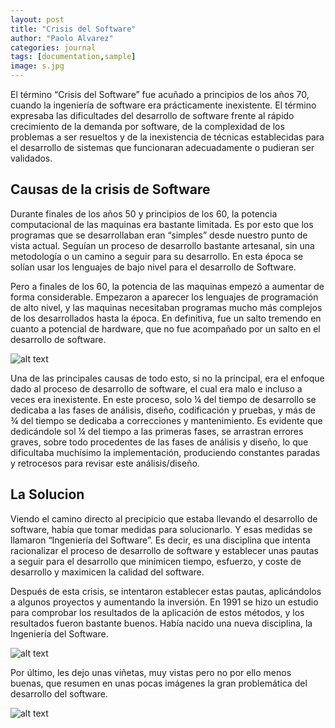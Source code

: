 ```yaml
---
layout: post
title: "Crisis del Software"
author: "Paolo Alvarez"
categories: journal
tags: [documentation,sample]
image: s.jpg
---
```


El término “Crisis del Software” fue acuñado a principios de los años 70, cuando la ingeniería de software era prácticamente inexistente. El término expresaba las dificultades del desarrollo de software frente al rápido crecimiento de la demanda por software, de la complexidad de los problemas a ser resueltos y de la inexistencia de técnicas establecidas para el desarrollo de sistemas que funcionaran adecuadamente o pudieran ser validados.

## Causas de la crisis de Software

Durante finales de los años 50 y principios de los 60, la potencia computacional de las maquinas era bastante limitada. Es por esto que los programas que se desarrollaban eran “simples” desde nuestro punto de vista actual. Seguían un proceso de desarrollo bastante artesanal, sin una metodología o un camino a seguir para su desarrollo. En esta época se solían usar los lenguajes de bajo nivel para el desarrollo de Software.

Pero a finales de los 60, la potencia de las maquinas empezó a aumentar de forma considerable. Empezaron a aparecer los lenguajes de programación de alto nivel, y las maquinas necesitaban programas mucho más complejos de los desarrollados hasta la época. En definitiva, fue un salto tremendo en cuanto a potencial de hardware, que no fue acompañado por un salto en el desarrollo de software.

![alt text](https://histinf.blogs.upv.es/files/2010/12/crisis.png "Lagrange Demo Image") 

Una de las principales causas de todo esto, si no la principal, era el enfoque dado al proceso de desarrollo de software, el cual era malo e incluso a veces era inexistente. En este proceso, solo ¼ del tiempo de desarrollo se dedicaba a las fases de análisis, diseño, codificación y pruebas, y más de ¾ del tiempo se dedicaba a correcciones y mantenimiento. Es evidente que dedicándole sol ¼ del tiempo a las primeras fases, se arrastran errores graves, sobre todo procedentes de las fases de análisis y diseño, lo que dificultaba muchísimo la implementación, produciendo constantes paradas y retrocesos para revisar este análisis/diseño.

## La Solucion

Viendo el camino directo al precipicio que estaba llevando el desarrollo de software, había que tomar medidas para solucionarlo. Y esas medidas se llamaron “Ingeniería del Software”.
Es decir, es una disciplina que intenta racionalizar el proceso de desarrollo de software y establecer unas pautas a seguir para el desarrollo que minimicen tiempo, esfuerzo, y coste de desarrollo y maximicen la calidad del software.

Después de esta crisis, se intentaron establecer estas pautas, aplicándolos a algunos proyectos y aumentando la inversión. En 1991 se hizo un estudio para comprobar los resultados de la aplicación de estos métodos, y los resultados fueron bastante buenos. Había nacido una nueva disciplina, la Ingeniería del Software.

![alt text](https://i.pinimg.com/564x/55/ec/d0/55ecd0faf62edd3d308ac65198e07c38.jpg "Lagrange Demo Image")


 Por último, les dejo unas viñetas, muy vistas pero no por ello menos buenas, que resumen en unas pocas imágenes la gran problemática del desarrollo del software.

![alt text](https://histinf.blogs.upv.es/files/2011/01/vi%C3%B1eta.jpg "Lagrange Demo Image")


